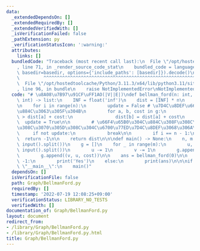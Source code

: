 ```yaml
---
data:
  _extendedDependsOn: []
  _extendedRequiredBy: []
  _extendedVerifiedWith: []
  _isVerificationFailed: false
  _pathExtension: py
  _verificationStatusIcon: ':warning:'
  attributes:
    links: []
  bundledCode: "Traceback (most recent call last):\n  File \"/opt/hostedtoolcache/Python/3.11.3/x64/lib/python3.11/site-packages/onlinejudge_verify/documentation/build.py\"\
    , line 71, in _render_source_code_stat\n    bundled_code = language.bundle(stat.path,\
    \ basedir=basedir, options={'include_paths': [basedir]}).decode()\n          \
    \         ^^^^^^^^^^^^^^^^^^^^^^^^^^^^^^^^^^^^^^^^^^^^^^^^^^^^^^^^^^^^^^^^^^^^^^^^^^^^^^^^^\n\
    \  File \"/opt/hostedtoolcache/Python/3.11.3/x64/lib/python3.11/site-packages/onlinejudge_verify/languages/python.py\"\
    , line 96, in bundle\n    raise NotImplementedError\nNotImplementedError\n"
  code: "# \u8A08\u7B97\u91CF\uFF1AO(|V||E|)\ndef bellman_ford(n: int, g: list, s:\
    \ int) -> list:\n    INF = float('inf')\n    dist = [INF] * n\n    dist[s] = 0\n\
    \n    for i in range(n):\n        update = False # \u7D4C\u8DEF\u66F4\u65B0\u3092\
    \u884C\u3063\u305F\u304B\n        for a, b, cost in g:\n            if dist[b]\
    \ > dist[a] + cost:\n                dist[b] = dist[a] + cost\n              \
    \  update = True\n\n        # \u66F4\u65B0\u304C\u884C\u308F\u308C\u306A\u3051\
    \u308C\u3070\u305D\u308C\u304C\u6700\u77ED\u7D4C\u8DEF\u3068\u306A\u308B\n   \
    \     if not update:\n            break\n\n        if i == n - 1:\n          \
    \  return -1\n\n    return dist\n\n\ndef main() -> None:\n    n, m = map(int,\
    \ input().split())\n    g = []\n    for _ in range(m):\n        u, v, cost = map(int,\
    \ input().split())\n        u -= 1\n        v -= 1\n        g.append((u, v, cost))\n\
    \        g.append((v, u, cost))\n\n    ans = bellman_ford(0)\n\n    if ans ==\
    \ -1:\n        print('Yes')\n    else:\n        print(ans)\n\n\nif __name__ ==\
    \ \"__main__\":\n    main()"
  dependsOn: []
  isVerificationFile: false
  path: Graph/BellmanFord.py
  requiredBy: []
  timestamp: '2022-07-19 12:08:25+09:00'
  verificationStatus: LIBRARY_NO_TESTS
  verifiedWith: []
documentation_of: Graph/BellmanFord.py
layout: document
redirect_from:
- /library/Graph/BellmanFord.py
- /library/Graph/BellmanFord.py.html
title: Graph/BellmanFord.py
---
```


